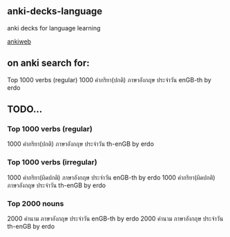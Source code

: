 anki-decks-language
-------------
anki decks for language learning

[ankiweb](https://ankiweb.net/)


## on anki search for:

Top 1000 verbs (regular)
1000 คำกริยา(ปกติ) ภาษาอังกฤษ ประจำวัน enGB-th by erdo


## TODO...

### Top 1000 verbs (regular)
1000 คำกริยา(ปกติ) ภาษาอังกฤษ ประจำวัน th-enGB by erdo


### Top 1000 verbs (irregular)
1000 คำกริยา(ผิดปกติ) ภาษาอังกฤษ ประจำวัน enGB-th by erdo
1000 คำกริยา(ผิดปกติ) ภาษาอังกฤษ ประจำวัน th-enGB by erdo

### Top 2000 nouns
2000 คำนาม ภาษาอังกฤษ ประจำวัน enGB-th by erdo
2000 คำนาม ภาษาอังกฤษ ประจำวัน th-enGB by erdo

